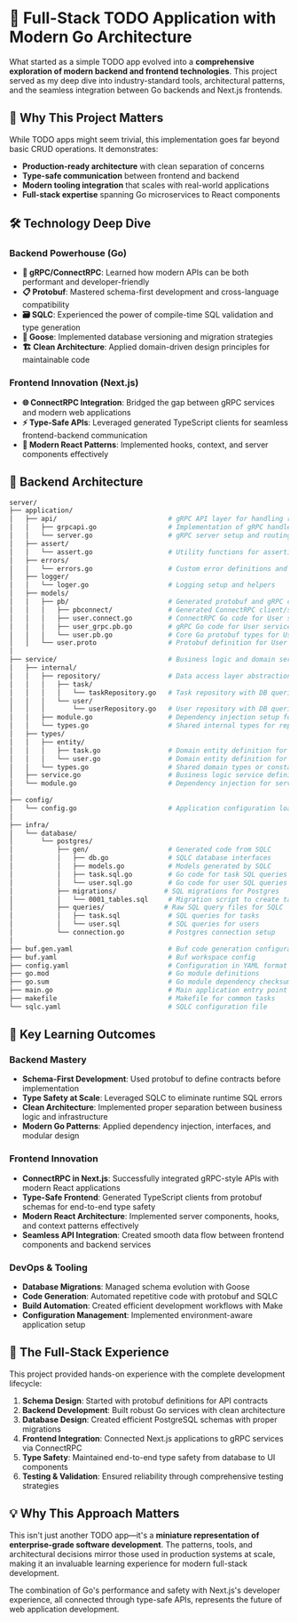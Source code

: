 # 🚀 Full-Stack TODO Application with Modern Go Architecture

What started as a simple TODO app evolved into a **comprehensive exploration of modern backend and frontend technologies**. This project served as my deep dive into industry-standard tools, architectural patterns, and the seamless integration between Go backends and Next.js frontends.

## 🎯 Why This Project Matters

While TODO apps might seem trivial, this implementation goes far beyond basic CRUD operations. It demonstrates:

- **Production-ready architecture** with clean separation of concerns
- **Type-safe communication** between frontend and backend
- **Modern tooling integration** that scales with real-world applications
- **Full-stack expertise** spanning Go microservices to React components

## 🛠️ Technology Deep Dive

### Backend Powerhouse (Go)

- **🔌 gRPC/ConnectRPC**: Learned how modern APIs can be both performant and developer-friendly
- **📋 Protobuf**: Mastered schema-first development and cross-language compatibility
- **🗃️ SQLC**: Experienced the power of compile-time SQL validation and type generation
- **🔄 Goose**: Implemented database versioning and migration strategies
- **🏗️ Clean Architecture**: Applied domain-driven design principles for maintainable code

### Frontend Innovation (Next.js)

- **🌐 ConnectRPC Integration**: Bridged the gap between gRPC services and modern web applications
- **⚡ Type-Safe APIs**: Leveraged generated TypeScript clients for seamless frontend-backend communication
- **🎨 Modern React Patterns**: Implemented hooks, context, and server components effectively

## 📁 Backend Architecture

```bash
server/
├── application/
│   ├── api/                            # gRPC API layer for handling requests
│   │   ├── grpcapi.go                  # Implementation of gRPC handlers
│   │   └── server.go                   # gRPC server setup and routing
│   ├── assert/
│   │   └── assert.go                   # Utility functions for assertions in tests
│   ├── errors/
│   │   └── errors.go                   # Custom error definitions and helpers
│   ├── logger/
│   │   └── loger.go                    # Logging setup and helpers
│   ├── models/
│   │   ├── pb/                         # Generated protobuf and gRPC code
│   │   │   ├── pbconnect/              # Generated ConnectRPC client/server code
│   │   │   ├── user.connect.go         # ConnectRPC Go code for User service
│   │   │   ├── user_grpc.pb.go         # gRPC Go code for User service
│   │   │   └── user.pb.go              # Core Go protobuf types for User service
│   │   └── user.proto                  # Protobuf definition for User service
│
├── service/                            # Business logic and domain services
│   ├── internal/
│   │   ├── repository/                 # Data access layer abstractions
│   │   │   ├── task/
│   │   │   │   └── taskRepository.go   # Task repository with DB queries
│   │   │   └── user/
│   │   │       └── userRepository.go   # User repository with DB queries
│   │   ├── module.go                   # Dependency injection setup for internal services
│   │   └── types.go                    # Shared internal types for repositories
│   ├── types/
│   │   ├── entity/
│   │   │   ├── task.go                 # Domain entity definition for Task
│   │   │   └── user.go                 # Domain entity definition for User
│   │   └── types.go                    # Shared domain types or constants
│   ├── service.go                      # Business logic service definitions
│   └── module.go                       # Dependency injection for services
│
├── config/
│   └── config.go                       # Application configuration loading
│
├── infra/
│   └── database/
│       └── postgres/
│           ├── gen/                    # Generated code from SQLC
│           │   ├── db.go               # SQLC database interfaces
│           │   ├── models.go           # Models generated by SQLC
│           │   ├── task.sql.go         # Go code for task SQL queries
│           │   └── user.sql.go         # Go code for user SQL queries
│           ├── migrations/            # SQL migrations for Postgres
│           │   └── 0001_tables.sql     # Migration script to create tables
│           ├── queries/               # Raw SQL query files for SQLC
│           │   ├── task.sql            # SQL queries for tasks
│           │   └── user.sql            # SQL queries for users
│           └── connection.go           # Postgres connection setup
│
├── buf.gen.yaml                        # Buf code generation configuration
├── buf.yaml                            # Buf workspace config
├── config.yaml                         # Configuration in YAML format
├── go.mod                              # Go module definitions
├── go.sum                              # Go module dependency checksums
├── main.go                             # Main application entry point
├── makefile                            # Makefile for common tasks
└── sqlc.yaml                           # SQLC configuration file
```

## 🌟 Key Learning Outcomes

### Backend Mastery

- **Schema-First Development**: Used protobuf to define contracts before implementation
- **Type Safety at Scale**: Leveraged SQLC to eliminate runtime SQL errors
- **Clean Architecture**: Implemented proper separation between business logic and infrastructure
- **Modern Go Patterns**: Applied dependency injection, interfaces, and modular design

### Frontend Innovation

- **ConnectRPC in Next.js**: Successfully integrated gRPC-style APIs with modern React applications
- **Type-Safe Frontend**: Generated TypeScript clients from protobuf schemas for end-to-end type safety
- **Modern React Architecture**: Implemented server components, hooks, and context patterns effectively
- **Seamless API Integration**: Created smooth data flow between frontend components and backend services

### DevOps & Tooling

- **Database Migrations**: Managed schema evolution with Goose
- **Code Generation**: Automated repetitive code with protobuf and SQLC
- **Build Automation**: Created efficient development workflows with Make
- **Configuration Management**: Implemented environment-aware application setup

## 🔄 The Full-Stack Experience

This project provided hands-on experience with the complete development lifecycle:

1. **Schema Design**: Started with protobuf definitions for API contracts
2. **Backend Development**: Built robust Go services with clean architecture
3. **Database Design**: Created efficient PostgreSQL schemas with proper migrations
4. **Frontend Integration**: Connected Next.js applications to gRPC services via ConnectRPC
5. **Type Safety**: Maintained end-to-end type safety from database to UI components
6. **Testing & Validation**: Ensured reliability through comprehensive testing strategies

## 💡 Why This Approach Matters

This isn't just another TODO app—it's a **miniature representation of enterprise-grade software development**. The patterns, tools, and architectural decisions mirror those used in production systems at scale, making it an invaluable learning experience for modern full-stack development.

The combination of Go's performance and safety with Next.js's developer experience, all connected through type-safe APIs, represents the future of web application development.

